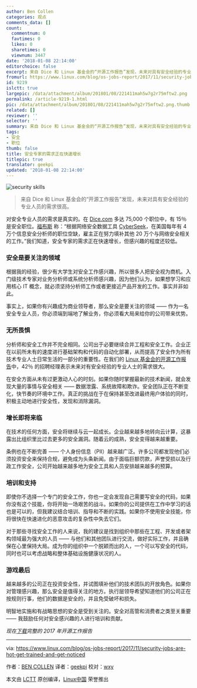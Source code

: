 ```yaml
---
author: Ben Collen
categories: 观点
comments_data: []
count:
  commentnum: 0
  favtimes: 0
  likes: 0
  sharetimes: 0
  viewnum: 3447
date: '2018-01-08 22:14:00'
editorchoice: false
excerpt: 来自 Dice 和 Linux 基金会的“开源工作报告”发现，未来对具有安全经验的专业人员的需求很高。
fromurl: https://www.linux.com/blog/os-jobs-report/2017/11/security-jobs-are-hot-get-trained-and-get-noticed
id: 9219
islctt: true
largepic: /data/attachment/album/201801/08/221411mah5w7g2r75mftw2.png
permalink: /article-9219-1.html
pic: /data/attachment/album/201801/08/221411mah5w7g2r75mftw2.png.thumb.jpg
related: []
reviewer: ''
selector: ''
summary: 来自 Dice 和 Linux 基金会的“开源工作报告”发现，未来对具有安全经验的专业人员的需求很高。
tags:
- 安全
- 职位
thumb: false
title: 安全专家的需求正在快速增长
titlepic: true
translator: geekpi
updated: '2018-01-08 22:14:00'
---
```


![security skills](/data/attachment/album/201801/08/221411mah5w7g2r75mftw2.png "security skills")



> 
> 来自 Dice 和 Linux 基金会的“开源工作报告”发现，未来对具有安全经验的专业人员的需求很高。
> 
> 
> 


对安全专业人员的需求是真实的。在 [Dice.com](http://www.dice.com/) 多达 75,000 个职位中，有 15％ 是安全职位。[福布斯](https://www.forbes.com/sites/jeffkauflin/2017/03/16/the-fast-growing-job-with-a-huge-skills-gap-cyber-security/#292f0a675163) 称：“根据网络安全数据工具 [Cyber​​Seek](http://cyberseek.org/index.html#about)，在美国每年有 4 万个信息安全分析师的职位空缺，雇主正在努力填补其他 20 万个与网络安全相关的工作。”我们知道，安全专家的需求正在快速增长，但感兴趣的程度还较低。


### 安全是要关注的领域


根据我的经验，很少有大学生对安全工作感兴趣，所以很多人把安全视为商机。入门级技术专家对业务分析师或系统分析师感兴趣，因为他们认为，如果想学习和应用核心 IT 概念，就必须坚持分析师工作或者更接近产品开发的工作。事实并非如此。


事实上，如果你有兴趣成为商业领导者，那么安全是要关注的领域 —— 作为一名安全专业人员，你必须端到端地了解业务，你必须看大局来给你的公司带来优势。


### 无所畏惧


分析师和安全工作并不完全相同。公司出于必要继续合并工程和安全工作。企业正在以前所未有的速度进行基础架构和代码的自动化部署，从而提高了安全作为所有技术专业人士日常生活的一部分的重要性。在我们的 [Linux 基金会的开源工作报告](http://media.dice.com/report/the-2017-open-source-jobs-report-employers-prioritize-hiring-open-source-professionals-with-latest-skills/)中，42％ 的招聘经理表示未来对有安全经验的专业人士的需求很大。


在安全方面从未有过更激动人心的时刻。如果你随时掌握最新的技术新闻，就会发现大量的事情与安全相关 —— 数据泄露、系统故障和欺诈。安全团队正在不断变化，快节奏的环境中工作。真正的挑战在于在保持甚至改进最终用户体验的同时，积极主动地进行安全性，发现和消除漏洞。 


### 增长即将来临


在技​​术的任何方面，安全将继续与云一起成长。企业越来越多地转向云计算，这暴露出比组织里比过去更多的安全漏洞。随着云的成熟，安全变得越来越重要。


条例也在不断完善 —— 个人身份信息（PII）越来越广泛。许多公司都发现他们必须投资安全来保持合规，避免成为头条新闻。由于面临巨额罚款，声誉受损以及行政工作安全，公司开始越来越多地为安全工具和人员安排越来越多的预算。


### 培训和支持


即使你不选择一个专门的安全工作，你也一定会发现自己需要写安全的代码，如果你没有这个技能，你将开始一场艰苦的战斗。如果你的公司提供在工作中学习的话也是可以的，但我建议结合培训、指导和不断的实践。如果你不使用安全技能，你将很快在快速进化的恶意攻击的复杂性中失去它们。


对于那些寻找安全工作的人来说，我的建议是找到组织中那些在工程、开发或者架构领域最为强大的人员 —— 与他们和其他团队进行交流，做好实际工作，并且确保在心里保持大局。成为你的组织中一个脱颖而出的人，一个可以写安全的代码，同时也可以考虑战略和整体基础设施健康状况的人。


### 游戏最后


越来越多的公司正在投资安全性，并试图填补他们的技术团队的开放角色。如果你对管理感兴趣，那么安全是值得关注的地方。执行层领导希望知道他们的公司正在按规则行事，他们的数据是安全的，并且免受破坏和损失。


明智地实施和有战略思想的安全是受到关注的。安全对高管和消费者之类至关重要 —— 我鼓励任何对安全感兴趣的人进行培训和贡献。


*现在[下载](http://bit.ly/2017OSSjobsreport)完整的 2017 年开源工作报告*




---


via: <https://www.linux.com/blog/os-jobs-report/2017/11/security-jobs-are-hot-get-trained-and-get-noticed>


作者：[BEN COLLEN](https://www.linux.com/users/bencollen) 译者：[geekpi](https://github.com/geekpi) 校对：[wxy](https://github.com/wxy)


本文由 [LCTT](https://github.com/LCTT/TranslateProject) 原创编译，[Linux中国](https://linux.cn/) 荣誉推出